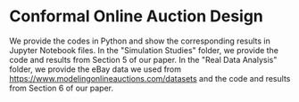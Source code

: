 # Conformal Online Auction Design
We provide the codes in Python and show the corresponding results in Jupyter Notebook files. In the "Simulation Studies" folder, we provide the code and results from Section 5 of our paper. In the "Real Data Analysis" folder, we provide the eBay data we used from https://www.modelingonlineauctions.com/datasets and the code and results from Section 6 of our paper. 
